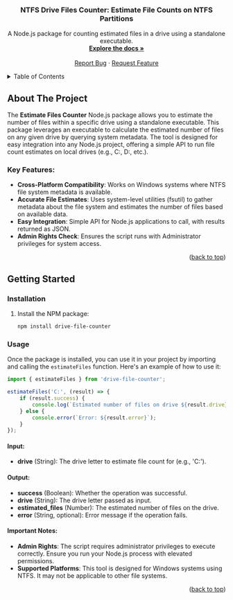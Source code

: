 
<!-- Improved compatibility of back to top link: See: https://github.com/othneildrew/Best-README-Template/pull/73 -->

<a name="readme-top"></a>

<!-- PROJECT LOGO -->
<br />
<div align="center">
  
<h3 align="center">NTFS Drive Files Counter: Estimate File Counts on NTFS Partitions</h3>
  <p align="center">
    A Node.js package for counting estimated files in a drive using a standalone executable.
    <br />
    <a href=""><strong>Explore the docs »</strong></a>
    <br />
    <br />
    <a href="https://github.com/eyobed101/DriveFileCounter/issues">Report Bug</a>
    ·
    <a href="https://github.com/eyobed101/DriveFileCounter/issues">Request Feature</a>
  </p>
</div>

<!-- TABLE OF CONTENTS -->
<details>
  <summary>Table of Contents</summary>
  <ol>
    <li>
      <a href="#about-the-project">About The Project</a>
    </li>
    <li>
      <a href="#getting-started">Getting Started</a>
      <ul>
        <li><a href="#installation">Installation</a></li>
        <li><a href="#usage">Usage</a></li>
      </ul>
    </li>
    <li><a href="#estimatefiles">`estimateFiles(drive, callback)`</a></li>
  </ol>
</details>

## About The Project

The **Estimate Files Counter** Node.js package allows you to estimate the number of files within a specific drive using a standalone executable. This package leverages an executable to calculate the estimated number of files on any given drive by querying system metadata. The tool is designed for easy integration into any Node.js project, offering a simple API to run file count estimates on local drives (e.g., C:, D:, etc.).

### Key Features:
- **Cross-Platform Compatibility**: Works on Windows systems where NTFS file system metadata is available.
- **Accurate File Estimates**: Uses system-level utilities (fsutil) to gather metadata about the file system and estimates the number of files based on available data.
- **Easy Integration**: Simple API for Node.js applications to call, with results returned as JSON.
- **Admin Rights Check**: Ensures the script runs with Administrator privileges for system access.

<p align="right">(<a href="#readme-top">back to top</a>)</p>

<!-- GETTING STARTED -->

## Getting Started

### Installation

1. Install the NPM package:

   ```sh
   npm install drive-file-counter
   ```

### Usage

Once the package is installed, you can use it in your project by importing and calling the `estimateFiles` function. Here's an example of how to use it:

```js
import { estimateFiles } from 'drive-file-counter';

estimateFiles('C:', (result) => {
    if (result.success) {
        console.log(`Estimated number of files on drive ${result.drive}: ${result.estimated_files}`);
    } else {
        console.error(`Error: ${result.error}`);
    }
});
```

#### Input:
- **drive** (String): The drive letter to estimate file count for (e.g., 'C:').

#### Output:
- **success** (Boolean): Whether the operation was successful.
- **drive** (String): The drive letter passed as input.
- **estimated_files** (Number): The estimated number of files on the drive.
- **error** (String, optional): Error message if the operation fails.

#### Important Notes:
- **Admin Rights**: The script requires administrator privileges to execute correctly. Ensure you run your Node.js process with elevated permissions.
- **Supported Platforms**: This tool is designed for Windows systems using NTFS. It may not be applicable to other file systems.

<p align="right">(<a href="#readme-top">back to top</a>)</p>
